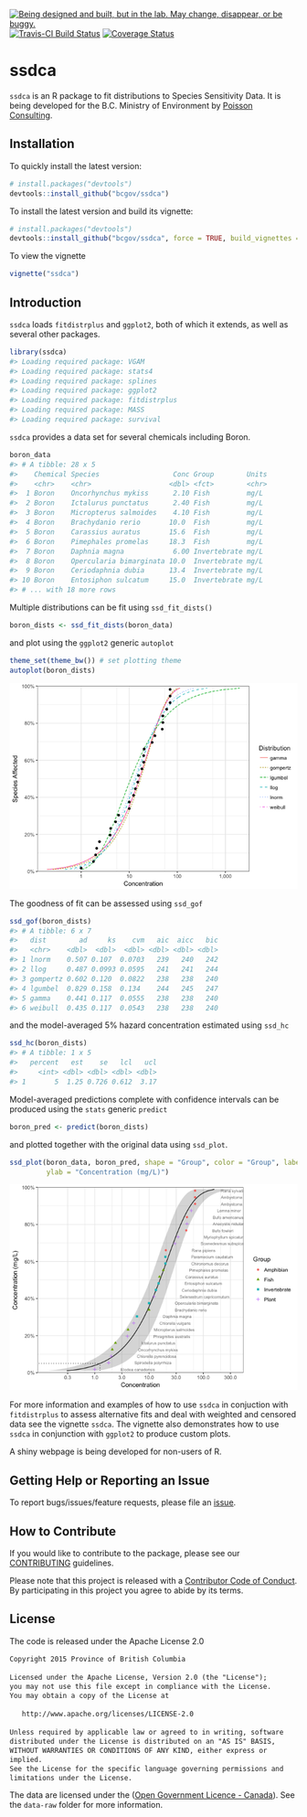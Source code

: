 
<!-- README.md is generated from README.Rmd. Please edit that file -->

<div id="devex-badge">

<a rel="Exploration" href="https://github.com/BCDevExchange/docs/blob/master/discussion/projectstates.md"><img alt="Being designed and built, but in the lab. May change, disappear, or be buggy." style="border-width:0" src="https://assets.bcdevexchange.org/images/badges/exploration.svg" title="Being designed and built, but in the lab. May change, disappear, or be buggy." />
[![Travis-CI Build
Status](https://travis-ci.org/bcgov/ssdca.svg?branch=master)](https://travis-ci.org/bcgov/ssdca)
[![Coverage
Status](https://img.shields.io/codecov/c/github/bcgov/ssdca/master.svg)](https://codecov.io/github/bcgov/ssdca?branch=master)

# ssdca

`ssdca` is an R package to fit distributions to Species Sensitivity
Data. It is being developed for the B.C. Ministry of Environment by
[Poisson Consulting](https://github.com/poissonconsulting).

## Installation

To quickly install the latest version:

``` r
# install.packages("devtools")
devtools::install_github("bcgov/ssdca")
```

To install the latest version and build its vignette:

``` r
# install.packages("devtools")
devtools::install_github("bcgov/ssdca", force = TRUE, build_vignettes = TRUE)
```

To view the vignette

``` r
vignette("ssdca")
```

## Introduction

`ssdca` loads `fitdistrplus` and `ggplot2`, both of which it extends, as
well as several other packages.

``` r
library(ssdca)
#> Loading required package: VGAM
#> Loading required package: stats4
#> Loading required package: splines
#> Loading required package: ggplot2
#> Loading required package: fitdistrplus
#> Loading required package: MASS
#> Loading required package: survival
```

`ssdca` provides a data set for several chemicals including Boron.

``` r
boron_data
#> # A tibble: 28 x 5
#>    Chemical Species                  Conc Group        Units
#>    <chr>    <chr>                   <dbl> <fct>        <chr>
#>  1 Boron    Oncorhynchus mykiss      2.10 Fish         mg/L 
#>  2 Boron    Ictalurus punctatus      2.40 Fish         mg/L 
#>  3 Boron    Micropterus salmoides    4.10 Fish         mg/L 
#>  4 Boron    Brachydanio rerio       10.0  Fish         mg/L 
#>  5 Boron    Carassius auratus       15.6  Fish         mg/L 
#>  6 Boron    Pimephales promelas     18.3  Fish         mg/L 
#>  7 Boron    Daphnia magna            6.00 Invertebrate mg/L 
#>  8 Boron    Opercularia bimarginata 10.0  Invertebrate mg/L 
#>  9 Boron    Ceriodaphnia dubia      13.4  Invertebrate mg/L 
#> 10 Boron    Entosiphon sulcatum     15.0  Invertebrate mg/L 
#> # ... with 18 more rows
```

Multiple distributions can be fit using `ssd_fit_dists()`

``` r
boron_dists <- ssd_fit_dists(boron_data)
```

and plot using the `ggplot2` generic `autoplot`

``` r
theme_set(theme_bw()) # set plotting theme
autoplot(boron_dists)
```

![](tools/README-unnamed-chunk-8-1.png)<!-- -->

The goodness of fit can be assessed using `ssd_gof`

``` r
ssd_gof(boron_dists)
#> # A tibble: 6 x 7
#>   dist        ad     ks    cvm   aic  aicc   bic
#>   <chr>    <dbl>  <dbl>  <dbl> <dbl> <dbl> <dbl>
#> 1 lnorm    0.507 0.107  0.0703   239   240   242
#> 2 llog     0.487 0.0993 0.0595   241   241   244
#> 3 gompertz 0.602 0.120  0.0822   238   238   240
#> 4 lgumbel  0.829 0.158  0.134    244   245   247
#> 5 gamma    0.441 0.117  0.0555   238   238   240
#> 6 weibull  0.435 0.117  0.0543   238   238   240
```

and the model-averaged 5% hazard concentration estimated using `ssd_hc`

``` r
ssd_hc(boron_dists)
#> # A tibble: 1 x 5
#>   percent   est    se   lcl   ucl
#>     <int> <dbl> <dbl> <dbl> <dbl>
#> 1       5  1.25 0.726 0.612  3.17
```

Model-averaged predictions complete with confidence intervals can be
produced using the `stats` generic `predict`

``` r
boron_pred <- predict(boron_dists)
```

and plotted together with the original data using
`ssd_plot`.

``` r
ssd_plot(boron_data, boron_pred, shape = "Group", color = "Group", label = "Species",
         ylab = "Concentration (mg/L)")
```

![](tools/README-unnamed-chunk-12-1.png)<!-- -->

For more information and examples of how to use `ssdca` in conjuction
with `fitdistrplus` to assess alternative fits and deal with weighted
and censored data see the vignette `ssdca`. The vignette also
demonstrates how to use `ssdca` in conjunction with `ggplot2` to produce
custom plots.

A shiny webpage is being developed for non-users of R.

## Getting Help or Reporting an Issue

To report bugs/issues/feature requests, please file an
[issue](https://github.com/bcgov/ssdca/issues/).

## How to Contribute

If you would like to contribute to the package, please see our
[CONTRIBUTING](CONTRIBUTING.md) guidelines.

Please note that this project is released with a [Contributor Code of
Conduct](CODE_OF_CONDUCT.md). By participating in this project you agree
to abide by its terms.

## License

The code is released under the Apache License 2.0

    Copyright 2015 Province of British Columbia
    
    Licensed under the Apache License, Version 2.0 (the "License");
    you may not use this file except in compliance with the License.
    You may obtain a copy of the License at 
    
       http://www.apache.org/licenses/LICENSE-2.0
    
    Unless required by applicable law or agreed to in writing, software
    distributed under the License is distributed on an "AS IS" BASIS,
    WITHOUT WARRANTIES OR CONDITIONS OF ANY KIND, either express or implied.
    See the License for the specific language governing permissions and
    limitations under the License.

The data are licensed under the ([Open Government Licence -
Canada](http://open.canada.ca/en/open-government-licence-canada)). See
the `data-raw` folder for more information.
